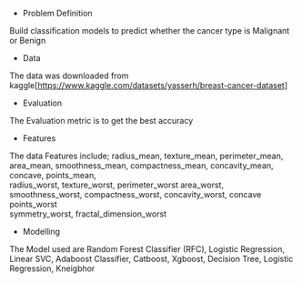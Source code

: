 * Problem Definition

Build classification models to predict whether the cancer type is Malignant or Benign

* Data

The data was downloaded from kaggle[https://www.kaggle.com/datasets/yasserh/breast-cancer-dataset]

* Evaluation

The Evaluation metric is to get the best accuracy

* Features

The data Features include;
radius_mean,	texture_mean,	perimeter_mean,	area_mean,	smoothness_mean, compactness_mean, concavity_mean, concave, points_mean,	
radius_worst, texture_worst,	perimeter_worst	area_worst,	smoothness_worst,	compactness_worst,	concavity_worst, concave points_worst	
symmetry_worst,	fractal_dimension_worst

* Modelling

The Model used are Random Forest Classifier (RFC), Logistic Regression, Linear SVC, Adaboost Classifier, Catboost, Xgboost, Decision Tree,
Logistic Regression, Kneigbhor
